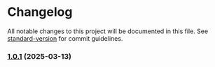 # Changelog

All notable changes to this project will be documented in this file. See [standard-version](https://github.com/conventional-changelog/standard-version) for commit guidelines.

### [1.0.1](https://github.com/slavahatnuke/typex-research/compare/v1.0.10...v1.0.1) (2025-03-13)
